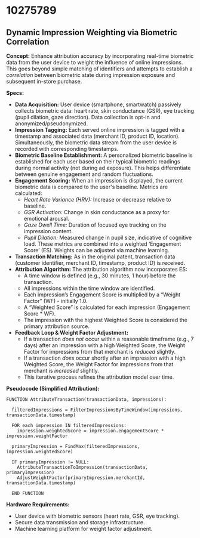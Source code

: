 # 10275789

## Dynamic Impression Weighting via Biometric Correlation

**Concept:** Enhance attribution accuracy by incorporating real-time biometric data from the user device to weight the influence of online impressions. This goes beyond simple matching of identifiers and attempts to establish a *correlation* between biometric state during impression exposure and subsequent in-store purchase.

**Specs:**

*   **Data Acquisition:** User device (smartphone, smartwatch) passively collects biometric data: heart rate, skin conductance (GSR), eye tracking (pupil dilation, gaze direction). Data collection is opt-in and anonymized/pseudonymized.
*   **Impression Tagging:**  Each served online impression is tagged with a timestamp and associated data (merchant ID, product ID, location).  Simultaneously, the biometric data stream from the user device is recorded with corresponding timestamps.
*   **Biometric Baseline Establishment:**  A personalized biometric baseline is established for each user based on their typical biometric readings during normal activity (not during ad exposure).  This helps differentiate between genuine engagement and random fluctuations.
*   **Engagement Scoring:** When an impression is displayed, the current biometric data is compared to the user's baseline.  Metrics are calculated:
    *   *Heart Rate Variance (HRV):*  Increase or decrease relative to baseline.
    *   *GSR Activation:*  Change in skin conductance as a proxy for emotional arousal.
    *   *Gaze Dwell Time:* Duration of focused eye tracking on the impression content.
    *   *Pupil Dilation:* Measured change in pupil size, indicative of cognitive load.
    These metrics are combined into a weighted ‘Engagement Score’ (ES).  Weights can be adjusted via machine learning.
*   **Transaction Matching:** As in the original patent, transaction data (customer identifier, merchant ID, timestamp, product ID) is received.
*   **Attribution Algorithm:** The attribution algorithm now incorporates ES:
    *   A time window is defined (e.g., 30 minutes, 1 hour) before the transaction.
    *   All impressions within the time window are identified.
    *   Each impression’s Engagement Score is multiplied by a “Weight Factor” (WF) - initially 1.0.
    *   A “Weighted Score” is calculated for each impression (Engagement Score \* WF).
    *   The impression with the highest Weighted Score is considered the primary attribution source.
*   **Feedback Loop & Weight Factor Adjustment:**
    *   If a transaction *does not* occur within a reasonable timeframe (e.g., 7 days) after an impression with a high Weighted Score, the Weight Factor for impressions from that merchant is *reduced* slightly.
    *   If a transaction *does* occur shortly after an impression with a high Weighted Score, the Weight Factor for impressions from that merchant is *increased* slightly.
    *   This iterative process refines the attribution model over time.

**Pseudocode (Simplified Attribution):**

```
FUNCTION AttributeTransaction(transactionData, impressions):

  filteredImpressions = FilterImpressionsByTimeWindow(impressions, transactionData.timestamp)

  FOR each impression IN filteredImpressions:
    impression.weightedScore = impression.engagementScore * impression.weightFactor

  primaryImpression = FindMax(filteredImpressions, impression.weightedScore)

  IF primaryImpression != NULL:
    AttributeTransactionToImpression(transactionData, primaryImpression)
    AdjustWeightFactor(primaryImpression.merchantId, transactionData.timestamp)

  END FUNCTION
```

**Hardware Requirements:**

*   User device with biometric sensors (heart rate, GSR, eye tracking).
*   Secure data transmission and storage infrastructure.
*   Machine learning platform for weight factor adjustment.